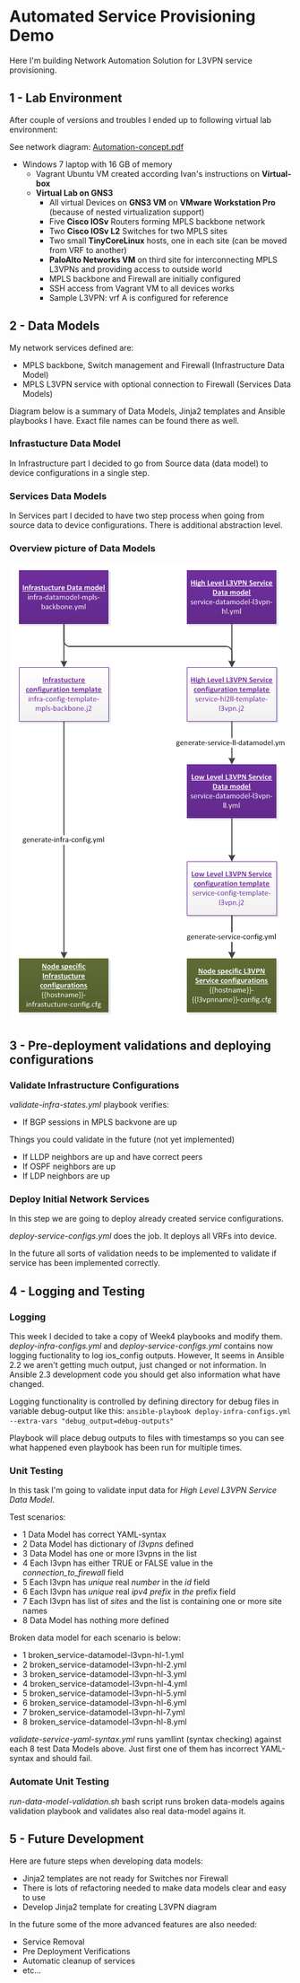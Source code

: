 # Automated Service Provisioning Demo

Here I'm building Network Automation Solution for L3VPN service provisioning.


## 1 - Lab Environment
After couple of versions and troubles I ended up to following virtual lab environment:

See network diagram: [Automation-concept.pdf](https://github.com/kaage/NetAutomation_materials/blob/master/Final-solution/Automation-concept.pdf)

* Windows 7 laptop with 16 GB of memory
  * Vagrant Ubuntu VM created according Ivan's instructions on **Virtual-box**
  * **Virtual Lab on GNS3**
    * All virtual Devices on **GNS3 VM** on **VMware Workstation Pro** (because of nested virtualization support)
    * Five **Cisco IOSv** Routers forming MPLS backbone network
    * Two **Cisco IOSv L2** Switches for two MPLS sites
    * Two small **TinyCoreLinux** hosts, one in each site (can be moved from VRF to another)
    * **PaloAlto Networks VM** on third site for interconnecting MPLS L3VPNs and providing access to outside world
    * MPLS backbone and Firewall are initially configured
    * SSH access from Vagrant VM to all devices works
    * Sample L3VPN: vrf A is configured for reference

## 2 - Data Models

My network services defined are:
* MPLS backbone, Switch management and Firewall (Infrastructure Data Model)
* MPLS L3VPN service with optional connection to Firewall (Services Data Models)

Diagram below is a summary of Data Models, Jinja2 templates and Ansible playbooks I have. Exact file names can be found there as well.

### Infrastucture Data Model

In Infrastructure part I decided to go from Source data (data model) to device configurations in a single step. 

### Services Data Models
In Services part I decided to have two step process when going from source data to device configurations. There is additional abstraction level.

### Overview picture of Data Models
![alt text](https://github.com/kaage/NetAutomation_materials/blob/master/Final-solution/overview.png "Overview of Data Models")


## 3 - Pre-deployment validations and deploying configurations

### Validate Infrastructure Configurations

*validate-infra-states.yml* playbook verifies:
* If BGP sessions in MPLS backvone are up

Things you could validate in the future (not yet implemented)
* If LLDP neighbors are up and have correct peers
* If OSPF neighbors are up
* If LDP neighbors are up

### Deploy Initial Network Services

In this step we are going to deploy already created service configurations.

*deploy-service-configs.yml* does the job. It deploys all VRFs into device.

In the future all sorts of validation needs to be implemented to validate if service has been implemented correctly. 


## 4 - Logging and Testing

### Logging

This week I decided to take a copy of Week4 playbooks and modify them. *deploy-infra-configs.yml* and *deploy-service-configs.yml* contains now logging fuctionality to log ios_config outputs. However, It seems in Ansible 2.2 we aren't getting much output, just changed or not information. In Ansible 2.3 development code you should get also information what have changed.

Logging functionality is controlled by defining directory for debug files in variable debug-output like this:
`ansible-playbook deploy-infra-configs.yml --extra-vars "debug_output=debug-outputs"`

Playbook will place debug outputs to files with timestamps so you can see what happened even playbook has been run for multiple times.

### Unit Testing

In this task I'm going to validate input data for *High Level L3VPN Service Data Model*.

Test scenarios:
* 1 Data Model has correct YAML-syntax
* 2 Data Model has dictionary of *l3vpns* defined
* 3 Data Model has one or more l3vpns in the list
* 4 Each l3vpn has either TRUE or FALSE value in the *connection_to_firewall* field
* 5 Each l3vpn has *unique* real *number* in the *id* field
* 6 Each l3vpn has *unique* real *ipv4 prefix* in *the* prefix field
* 7 Each l3vpn has list of *sites* and the list is containing one or more site names
* 8 Data Model has nothing more defined

Broken data model for each scenario is below:
* 1 broken_service-datamodel-l3vpn-hl-1.yml
* 2 broken_service-datamodel-l3vpn-hl-2.yml
* 3 broken_service-datamodel-l3vpn-hl-3.yml
* 4 broken_service-datamodel-l3vpn-hl-4.yml
* 5 broken_service-datamodel-l3vpn-hl-5.yml
* 6 broken_service-datamodel-l3vpn-hl-6.yml
* 7 broken_service-datamodel-l3vpn-hl-7.yml
* 8 broken_service-datamodel-l3vpn-hl-8.yml

*validate-service-yaml-syntax.yml* runs yamllint (syntax checking) against each 8 test Data Models above. Just first one of them has incorrect YAML-syntax and should fail.

### Automate Unit Testing
*run-data-model-validation.sh* bash script runs broken data-models agains validation playbook and validates also real data-model agains it.


## 5 - Future Development

Here are future steps when developing data models:
* Jinja2 templates are not ready for Switches nor Firewall
* There is lots of refactoring needed to make data models clear and easy to use
* Develop Jinja2 template for creating L3VPN diagram

In the future some of the more advanced features are also needed:
* Service Removal
* Pre Deployment Verifications
* Automatic cleanup of services
* etc...
